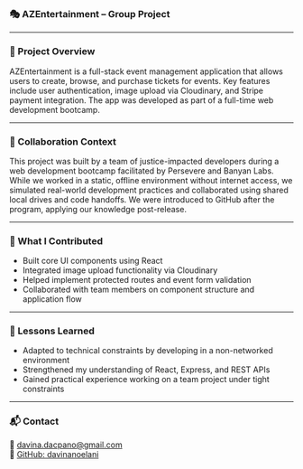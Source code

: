 ### 🎭 AZEntertainment – Group Project

---

### 📄 Project Overview
AZEntertainment is a full-stack event management application that allows users to create, browse, and purchase tickets for events. Key features include user authentication, image upload via Cloudinary, and Stripe payment integration. The app was developed as part of a full-time web development bootcamp.

---

### 👥 Collaboration Context
This project was built by a team of justice-impacted developers during a web development bootcamp facilitated by Persevere and Banyan Labs. While we worked in a static, offline environment without internet access, we simulated real-world development practices and collaborated using shared local drives and code handoffs. We were introduced to GitHub after the program, applying our knowledge post-release.

---

### 🧠 What I Contributed
- Built core UI components using React
- Integrated image upload functionality via Cloudinary
- Helped implement protected routes and event form validation
- Collaborated with team members on component structure and application flow

---

### 🧭 Lessons Learned
- Adapted to technical constraints by developing in a non-networked environment
- Strengthened my understanding of React, Express, and REST APIs
- Gained practical experience working on a team project under tight constraints

---

### 📬 Contact
📧 [davina.dacpano@gmail.com](mailto:davina.dacpano@gmail.com)  
🔗 [GitHub: davinanoelani](https://github.com/davinanoelani)
